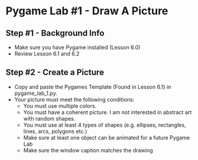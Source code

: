 # Pygame Lab #1 - Draw A Picture                   

## Step #1 - Background Info
* Make sure you have Pygame installed (Lesson 6.0)
* Review Lesson 6.1 and 6.2

## Step #2 - Create a Picture
* Copy and paste the Pygames Template (Found in Lesson 6.1) in pygame_lab_1.py.
* Your picture must meet the following conditions:
  * You must use multiple colors.
  * You must have a coherent picture. I am not interested in abstract art with random shapes.
  * You must use at least 4 types of shapes (e.g. ellipses, rectangles, lines, arcs, polygons etc.)
  * Make sure at least one object can be animated for a future Pygame Lab
  * Make sure the window caption matches the drawing
